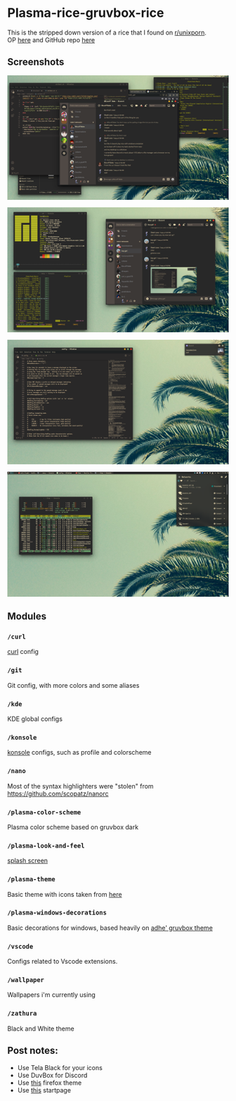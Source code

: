 # Plasma-rice-gruvbox-rice
This is the stripped down version of a rice that I found on [r/unixporn](https://www.reddit.com/r/unixporn/).  
OP [here](https://www.reddit.com/r/unixporn/comments/lydglv/kdeplasma_easy_on_the_eyes_gruvbox_theme/) and GitHub repo [here](https://github.com/FilipeMCruz/dotfiles)

## Screenshots

![screenshot](screenshots/Screenshot1.png)

![screenshot](screenshots/Screenshot2.png)

![screenshot](screenshots/Screenshot3.png)

![screenshot](screenshots/Screenshot4.png)



## Modules

### `/curl`

[curl](https://github.com/curl/curl) config

### `/git`

Git config, with more colors and some aliases

### `/kde`

KDE global configs

### `/konsole`

[konsole](https://github.com/KDE/konsole) configs, such as profile and colorscheme


### `/nano`

Most of the syntax highlighters were "stolen" from <https://github.com/scopatz/nanorc>


### `/plasma-color-scheme`

Plasma color scheme based on gruvbox dark

### `/plasma-look-and-feel`

[splash screen](https://store.kde.org/p/1304256)

### `/plasma-theme`

Basic theme with icons taken from [here](https://store.kde.org/p/1309269)

### `/plasma-windows-decorations`

Basic decorations for windows, based heavily on [adhe' gruvbox theme](https://store.kde.org/p/1327723)


### `/vscode`

Configs related to Vscode extensions.

### `/wallpaper`

Wallpapers i'm currently using

### `/zathura`

Black and White theme
## Post notes:
- Use Tela Black for your icons
- Use DuvBox for Discord
- Use [this](https://github.com/SharkLava/gruvbox-firefox-green) firefox theme
- Use [this](https://github.com/SharkLava/Minimal-Startpage) startpage
